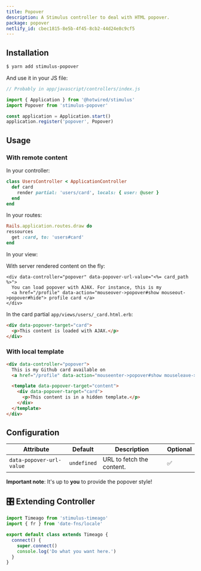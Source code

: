 ```yaml
---
title: Popover
description: A Stimulus controller to deal with HTML popover.
package: popover
netlify_id: cbec1815-8e5b-4f45-8cb2-44d24e8c9cf5
---
```


## Installation

```bash
$ yarn add stimulus-popover
```

And use it in your JS file:

```js
// Probably in app/javascript/controllers/index.js

import { Application } from '@hotwired/stimulus'
import Popover from 'stimulus-popover'

const application = Application.start()
application.register('popover', Popover)
```

<DocsDemoLink package-name="popover"></DocsDemoLink>

## Usage

### With remote content

In your controller:

```ruby
class UsersController < ApplicationController
  def card
    render partial: 'users/card', locals: { user: @user }
  end
end
```

In your routes:

```ruby
Rails.application.routes.draw do
ressources
  get :card, to: 'users#card'
end
```

In your view:

With server rendered content on the fly:

```erb
<div data-controller="popover" data-popover-url-value="<%= card_path %>">
  You can load popover with AJAX. For instance, this is my
  <a href="/profile" data-action="mouseover->popover#show mouseout->popover#hide"> profile card </a>
</div>
```

In the card partial `app/views/users/_card.html.erb`:

```html
<div data-popover-target="card">
  <p>This content is loaded with AJAX.</p>
</div>
```

### With local template

```html
<div data-controller="popover">
  This is my Github card available on
  <a href="/profile" data-action="mouseenter->popover#show mouseleave->popover#hide"> Github </a>

  <template data-popover-target="content">
    <div data-popover-target="card">
      <p>This content is in a hidden template.</p>
    </div>
  </template>
</div>
```

## Configuration

| Attribute                | Default     | Description               | Optional |
| ------------------------ | ----------- | ------------------------- | -------- |
| `data-popover-url-value` | `undefined` | URL to fetch the content. | ✅       |

**Important note**: It's up to **you** to provide the popover style!

## 🎛 Extending Controller

<DocsExtendingController>

```js
import Timeago from 'stimulus-timeago'
import { fr } from 'date-fns/locale'

export default class extends Timeago {
  connect() {
    super.connect()
    console.log('Do what you want here.')
  }
}
```

</DocsExtendingController>
